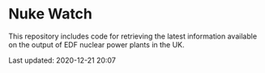 # Nuke Watch

This repository includes code for retrieving the latest information available on the output of EDF nuclear power plants in the UK.

Last updated: 2020-12-21 20:07